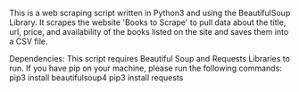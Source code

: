 This is a web scraping script written in Python3 and using the  BeautifulSoup Library. It scrapes the website 'Books to Scrape'
to pull data about the title, url, price, and availability of the books listed on the site and saves them into a CSV file.    

Dependencies:
This script requires Beautiful Soup and Requests Libraries to run.
If you have pip on your machine, please run the following commands:
    pip3 install beautifulsoup4
    pip3 install requests